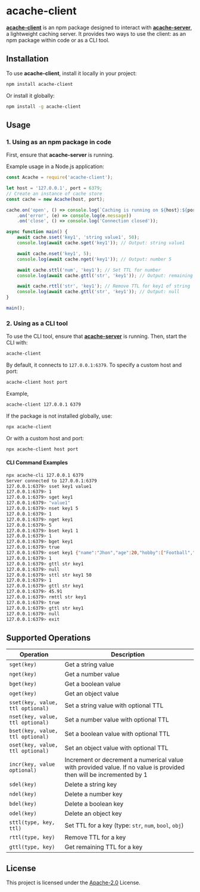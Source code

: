 # acache-client

[**acache-client**](https://www.npmjs.com/package/acache-client) is an npm package designed to interact with [**acache-server**](https://www.npmjs.com/package/acache-server), a lightweight caching server. It provides two ways to use the client: as an npm package within code or as a CLI tool.

## Installation

To use **acache-client**, install it locally in your project:

```bash
npm install acache-client
```

Or install it globally:

```bash
npm install -g acache-client
```

## Usage

### 1. Using as an npm package in code

First, ensure that **acache-server** is running.

Example usage in a Node.js application:

```javascript
const Acache = require('acache-client');

let host = '127.0.0.1', port = 6379;
// Create an instance of cache store
const cache = new Acache(host, port);

cache.on('open', () => console.log(`Caching is running on ${host}:${port}`))
    .on('error', (e) => console.log(e.message))
    .on('close', () => console.log('Connection closed'));

async function main() {
    await cache.sset('key1', 'string value1', 50);
    console.log(await cache.sget('key1')); // Output: string value1

    await cache.nset('key1', 5);
    console.log(await cache.nget('key1')); // Output: number 5

    await cache.sttl('num', 'key1'); // Set TTL for number
    console.log(await cache.gttl('str', 'key1')); // Output: remaining TTL of key1

    await cache.rttl('str', 'key1'); // Remove TTL for key1 of string
    console.log(await cache.gttl('str', 'key1')); // Output: null
}

main();
```

### 2. Using as a CLI tool

To use the CLI tool, ensure that [**acache-server**](https://www.npmjs.com/package/acache-server) is running. Then, start the CLI with:

```bash
acache-client
```

By default, it connects to `127.0.0.1:6379`. To specify a custom host and port:

```bash
acache-client host port
```
Example,
```bash
acache-client 127.0.0.1 6379
```

If the package is not installed globally, use:

```bash
npx acache-client
```

Or with a custom host and port:

```bash
npx acache-client host port
```

#### CLI Command Examples

```bash
npx acache-cli 127.0.0.1 6379
Server connected to 127.0.0.1:6379
127.0.0.1:6379> sset key1 value1
127.0.0.1:6379> 1
127.0.0.1:6379> sget key1 
127.0.0.1:6379> "value1"
127.0.0.1:6379> nset key1 5
127.0.0.1:6379> 1
127.0.0.1:6379> nget key1 
127.0.0.1:6379> 5
127.0.0.1:6379> bset key1 1
127.0.0.1:6379> 1
127.0.0.1:6379> bget key1
127.0.0.1:6379> true
127.0.0.1:6379> oset key1 {"name":"Jhon","age":20,"hobby":["Football","Cricket","Party"],"address":{"city":"Los Angeles","state":"California","country":"United States"}}
127.0.0.1:6379> 1
127.0.0.1:6379> gttl str key1
127.0.0.1:6379> null
127.0.0.1:6379> sttl str key1 50
127.0.0.1:6379> 1
127.0.0.1:6379> gttl str key1
127.0.0.1:6379> 45.91
127.0.0.1:6379> rmttl str key1
127.0.0.1:6379> true
127.0.0.1:6379> gttl str key1
127.0.0.1:6379> null
127.0.0.1:6379> exit
```

## Supported Operations

| Operation | Description |
|-----------|-------------|
| `sget(key)` | Get a string value |
| `nget(key)` | Get a number value |
| `bget(key)` | Get a boolean value |
| `oget(key)` | Get an object value |
| `sset(key, value, ttl optional)` | Set a string value with optional TTL |
| `nset(key, value, ttl optional)` | Set a number value with optional TTL |
| `bset(key, value, ttl optional)` | Set a boolean value with optional TTL |
| `oset(key, value, ttl optional)` | Set an object value with optional TTL |
| `incr(key, value optional)` | Increment or decrement a numerical value with provided value. If no value is provided then will be incremented by 1|
| `sdel(key)` | Delete a string key |
| `ndel(key)` | Delete a number key |
| `bdel(key)` | Delete a boolean key |
| `odel(key)` | Delete an object key |
| `sttl(type, key, ttl)` | Set TTL for a key (type: `str`, `num`, `bool`, `obj`) |
| `rttl(type, key)` | Remove TTL for a key |
| `gttl(type, key)` | Get remaining TTL for a key |

## License

This project is licensed under the [Apache-2.0](http://www.apache.org/licenses/LICENSE-2.0) License.
